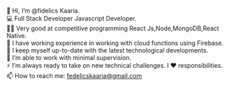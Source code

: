 👋 Hi, I’m @fidelics Kaaria.\
💻   Full Stack Developer Javascript Developer.\
✍🏻   Very good at competitive programming React Js,Node,MongoDB,React Native.\
🔭   I have working experience in  working with cloud functions using Firebase.\
👯   I keep myself up-to-date with the latest technological developments.\
🤔   I’m able to work with minimal supervision.\
⚡️   I’m always ready to take on new technical challenges. I ❤️ responsibilities.\
📫   How to reach me: fedelicskaaria@gmail.com



